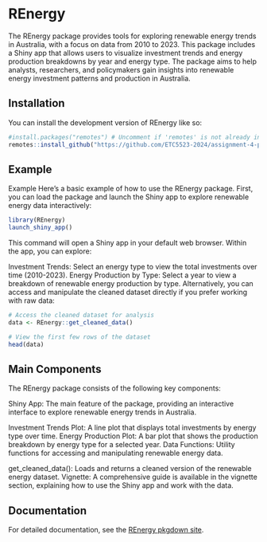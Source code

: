 
<!-- README.md is generated from README.Rmd. Please edit that file -->

# REnergy

<!-- badges: start -->
<!-- badges: end -->

The REnergy package provides tools for exploring renewable energy trends
in Australia, with a focus on data from 2010 to 2023. This package
includes a Shiny app that allows users to visualize investment trends
and energy production breakdowns by year and energy type. The package
aims to help analysts, researchers, and policymakers gain insights into
renewable energy investment patterns and production in Australia.

## Installation

You can install the development version of REnergy like so:

``` r
#install.packages("remotes") # Uncomment if 'remotes' is not already installed
remotes::install_github("https://github.com/ETC5523-2024/assignment-4-packages-and-shiny-apps-akshatamhaski/tree/main/REnergy")
```

## Example

Example Here’s a basic example of how to use the REnergy package. First,
you can load the package and launch the Shiny app to explore renewable
energy data interactively:

``` r
library(REnergy)
launch_shiny_app()
```

This command will open a Shiny app in your default web browser. Within
the app, you can explore:

Investment Trends: Select an energy type to view the total investments
over time (2010-2023). Energy Production by Type: Select a year to view
a breakdown of renewable energy production by type. Alternatively, you
can access and manipulate the cleaned dataset directly if you prefer
working with raw data:

``` r
# Access the cleaned dataset for analysis
data <- REnergy::get_cleaned_data()

# View the first few rows of the dataset
head(data)
```

## Main Components

The REnergy package consists of the following key components:

Shiny App: The main feature of the package, providing an interactive
interface to explore renewable energy trends in Australia.

Investment Trends Plot: A line plot that displays total investments by
energy type over time. Energy Production Plot: A bar plot that shows the
production breakdown by energy type for a selected year. Data Functions:
Utility functions for accessing and manipulating renewable energy data.

get_cleaned_data(): Loads and returns a cleaned version of the renewable
energy dataset. Vignette: A comprehensive guide is available in the
vignette section, explaining how to use the Shiny app and work with the
data.

## Documentation

For detailed documentation, see the [REnergy pkgdown
site](https://etc5523-2024.github.io/assignment-4-packages-and-shiny-apps-akshatamhaski/).

